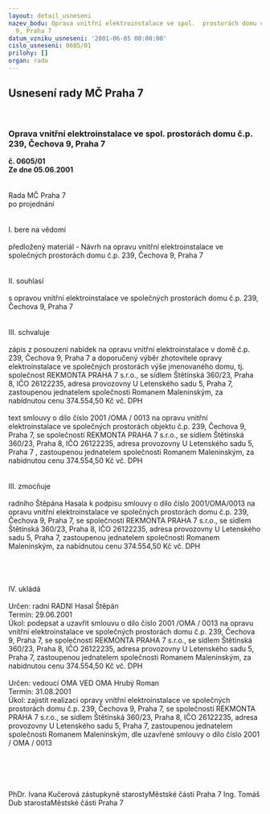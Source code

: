 ```yaml
---
layout: detail_usneseni
nazev_bodu: Oprava vnitřní elektroinstalace ve spol.  prostorách domu č.p. 239, Čechova
  9, Praha 7
datum_vzniku_usneseni: '2001-06-05 00:00:00'
cislo_usneseni: 0605/01
prilohy: []
organ: rada
---
```

<div id="ucUsn_pList" class="usn">
	<span><h2>Usnesení rady MČ Praha 7 </h2>
<br></span><div class="standBody">
<span><h3>Oprava vnitřní elektroinstalace ve spol.  prostorách domu č.p. 239, Čechova 9, Praha 7</h3></span><div class="center">
		<strong>č. 0605/01</strong><br>
	</div>
<div class="center">
		<strong>Ze dne 05.06.2001</strong><br><br>
	</div>
<br>Rada MČ Praha 7<br>po projednání<br><br><br>I.	bere na vědomí<br><br> předložený materiál - Návrh na opravu vnitřní elektroinstalace ve společných prostorách domu č.p. 239, Čechova 9, Praha 7<br><br><br>II.  souhlasí <br><br>s opravou vnitřní elektroinstalace ve společných prostorách domu č.p. 239, Čechova 9, Praha 7<br><br><br>III. schvaluje <br><br>zápis z posouzení nabídek na opravu vnitřní elektroinstalace v domě č.p. 239, Čechova 9, Praha 7 a doporučený  výběr zhotovitele opravy elektroinstalace ve společných prostorách výše jmenovaného domu, tj.  společnost  REKMONTA PRAHA 7  s.r.o., se sídlem Štětínská 360/23, Praha 8, IČO 26122235, adresa provozovny U Letenského sadu 5, Praha 7, zastoupenou jednatelem společnosti Romanem Maleninským, za nabídnutou cenu  374.554,50 Kč vč. DPH<br><br>text smlouvy o dílo  číslo   2001 /OMA / 0013  na opravu vnitřní elektroinstalace ve společných prostorách objektu č.p. 239, Čechova 9, Praha 7, se společností REKMONTA PRAHA 7 s.r.o., se sídlem Štětínská 360/23, Praha 8, IČO 26122235,  adresa provozovny U Letenského sadu 5, Praha 7 , zastoupenou jednatelem společnosti Romanem Maleninským, za nabídnutou cenu  374.554,50 Kč vč. DPH<br><br><br>III.	zmocňuje <br><br>radního Štěpána Hasala k podpisu smlouvy o dílo číslo 2001/OMA/0013 na opravu vnitřní elektroinstalace ve společných prostorách domu č.p. 239, Čechova 9, Praha 7, se společností REKMONTA PRAHA 7 s.r.o., se sídlem Štětínská 360/23, Praha 8, IČO 26122235, adresa provozovny U Letenského sadu 5, Praha 7, zastoupenou jednatelem společnosti Romanem Maleninským, za nabídnutou cenu  374.554,50 Kč vč. DPH<br><br><br><br><br>IV.	ukládá <br><br> Určen:	radní	RADNI Hasal Štěpán<br>Termín: 29.06.2001<br>Úkol:	podepsat a uzavřít smlouvu o dílo číslo 2001 /OMA / 0013  na opravu vnitřní elektroinstalace ve společných prostorách domu č.p. 239, Čechova 9, Praha 7, se společností REKMONTA PRAHA 7 s.r.o., se sídlem Štětínská 360/23, Praha 8, IČO 26122235,  adresa provozovny U Letenského sadu 5, Praha 7, zastoupenou jednatelem společnosti Romanem Maleninským, za nabídnutou cenu  374.554,50 Kč vč. DPH<br> <br> Určen:	vedoucí OMA	VED OMA Hrubý Roman<br>Termín: 31.08.2001<br>Úkol:	zajistit realizaci opravy  vnitřní elektroinstalace ve společných prostorách domu č.p. 239, Čechova 9, Praha 7, se společností REKMONTA PRAHA 7 s.r.o., se sídlem Štětínská 360/23, Praha 8, IČO 26122235, adresa provozovny U Letenského sadu 5, Praha 7, zastoupenou jednatelem společnosti Romanem Maleninským, dle uzavřené smlouvy o dílo číslo  2001 / OMA / 0013 <br> <br><br><br><br> 	<br>PhDr. Ivana Kučerová zástupkyně starostyMěstské části Praha 7	Ing. Tomáš Dub starostaMěstské části Praha 7<br>	<br><br>
</div>
</div>